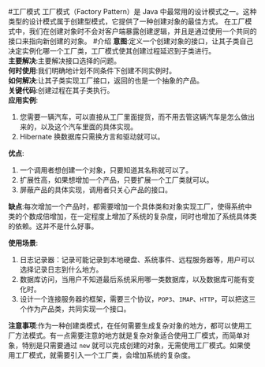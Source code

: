 #工厂模式
工厂模式（Factory Pattern）是 Java 中最常用的设计模式之一。这种类型的设计模式属于创建型模式，它提供了一种创建对象的最佳方式。
在工厂模式中，我们在创建对象时不会对客户端暴露创建逻辑，并且是通过使用一个共同的接口来指向新创建的对象。
#介绍
**意图**:定义一个创建对象的接口，让其子类自己决定实例化哪一个工厂类，工厂模式使其创建过程延迟到子类进行。<br />
**主要解决**:主要解决接口选择的问题。<br />
**何时使用**:我们明确地计划不同条件下创建不同实例时。<br />
**如何解决**:让其子类实现工厂接口，返回的也是一个抽象的产品。<br />
**关键代码**:创建过程在其子类执行。<br />
**应用实例**:
 1. 您需要一辆汽车，可以直接从工厂里面提货，而不用去管这辆汽车是怎么做出来的，以及这个汽车里面的具体实现。
 1. Hibernate 换数据库只需换方言和驱动就可以。

**优点**:
 1. 一个调用者想创建一个对象，只要知道其名称就可以了。
 1. 扩展性高，如果想增加一个产品，只要扩展一个工厂类就可以。
 1. 屏蔽产品的具体实现，调用者只关心产品的接口。

**缺点**:每次增加一个产品时，都需要增加一个具体类和对象实现工厂，使得系统中类的个数成倍增加，在一定程度上增加了系统的复杂度，同时也增加了系统具体类的依赖。这并不是什么好事。<br />

**使用场景**:
 1. 日志记录器：记录可能记录到本地硬盘、系统事件、远程服务器等，用户可以选择记录日志到什么地方。
 1. 数据库访问，当用户不知道最后系统采用哪一类数据库，以及数据库可能有变化时。
 1. 设计一个连接服务器的框架，需要三个协议，`POP3`、`IMAP`、`HTTP`，可以把这三个作为产品类，共同实现一个接口。

**注意事项**:作为一种创建类模式，在任何需要生成复杂对象的地方，都可以使用工厂方法模式。有一点需要注意的地方就是复杂对象适合使用工厂模式，而简单对象，特别是只需要通过 `new` 就可以完成创建的对象，无需使用工厂模式。如果使用工厂模式，就需要引入一个工厂类，会增加系统的复杂度。
